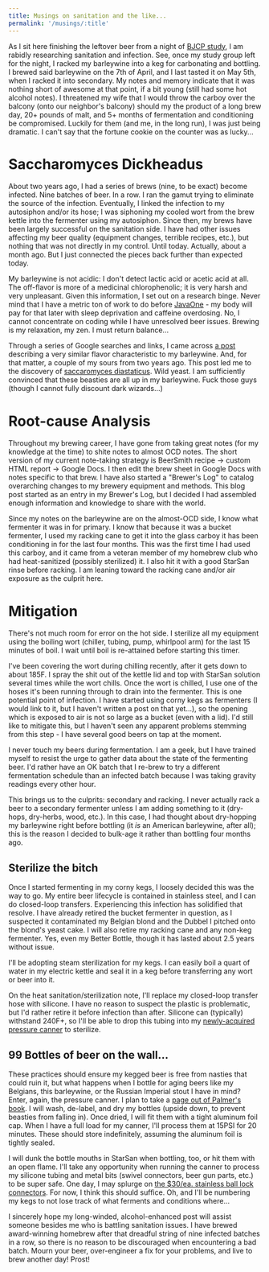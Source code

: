 ```yaml
---
title: Musings on sanitation and the like...
permalink: '/musings/:title'
---
```

As I sit here finishing the leftover beer from a night of [BJCP study][1], I am rabidly researching sanitation and infection. See, once my study group left for the night, I racked my barleywine into a keg for carbonating and bottling. I brewed said barleywine on the 7th of April, and I last tasted it on May 5th, when I racked it into secondary. My notes and memory indicate that it was nothing short of awesome at that point, if a bit young (still had some hot alcohol notes). I threatened my wife that I would throw the carboy over the balcony (onto our neighbor's balcony) should my the product of a long brew day, 20+ pounds of malt, and 5+ months of fermentation and conditioning be compromised. Luckily for them (and me, in the long run), I was just being dramatic. I can't say that the fortune cookie on the counter was as lucky...

# Saccharomyces Dickheadus

About two years ago, I had a series of brews (nine, to be exact) become infected. Nine batches of beer. In a row. I ran the gamut trying to eliminate the source of the infection. Eventually, I linked the infection to my autosiphon and/or its hose; I was siphoning my cooled wort from the brew kettle into the fermenter using my autosiphon. Since then, my brews have been largely successful on the sanitation side. I have had other issues affecting my beer quality (equipment changes, terrible recipes, etc.), but nothing that was not directly in my control. Until today. Actually, about a month ago. But I just connected the pieces back further than expected today.

My barleywine is not acidic: I don't detect lactic acid or acetic acid at all. The off-flavor is more of a medicinal chlorophenolic; it is very harsh and very unpleasant. Given this information, I set out on a research binge. Never mind that I have a metric ton of work to do before [JavaOne][2] - my body will pay for that later with sleep deprivation and caffeine overdosing. No, I cannot concentrate on coding while I have unresolved beer issues. Brewing is my relaxation, my zen. I must return balance...

Through a series of Google searches and links, I came across [a post][3] describing a very similar flavor characteristic to my barleywine. And, for that matter, a couple of my sours from two years ago. This post led me to the discovery of [saccaromyces diastaticus][4]. Wild yeast. I am sufficiently convinced that these beasties are all up in my barleywine. Fuck those guys (though I cannot fully discount dark wizards...)

# Root-cause Analysis

Throughout my brewing career, I have gone from taking great notes (for my knowledge at the time) to shite notes to almost OCD notes. The short version of my current note-taking strategy is BeerSmith recipe -> custom HTML report -> Google Docs. I then edit the brew sheet in Google Docs with notes specific to that brew. I have also started a "Brewer's Log" to catalog overarching changes to my brewery equipment and methods. This blog post started as an entry in my Brewer's Log, but I decided I had assembled enough information and knowledge to share with the world.

Since my notes on the barleywine are on the almost-OCD side, I know what fermenter it was in for primary. I know that because it was a bucket fermenter, I used my racking cane to get it into the glass carboy it has been conditioning in for the last four months. This was the first time I had used this carboy, and it came from a veteran member of my homebrew club who had heat-sanitized (possibly sterilized) it. I also hit it with a good StarSan rinse before racking. I am leaning toward the racking cane and/or air exposure as the culprit here.

# Mitigation

There's not much room for error on the hot side. I sterilize all my equipment using the boiling wort (chiller, tubing, pump, whirlpool arm) for the last 15 minutes of boil. I wait until boil is re-attained before starting this timer.

I've been covering the wort during chilling recently, after it gets down to about 185F. I spray the shit out of the kettle lid and top with StarSan solution several times while the wort chills. Once the wort is chilled, I use one of the hoses it's been running through to drain into the fermenter. This is one potential point of infection. I have started using corny kegs as fermenters (I would link to it, but I haven't written a post on that yet...), so the opening which is exposed to air is not so large as a bucket (even with a lid). I'd still like to mitigate this, but I haven't seen any apparent problems stemming from this step - I have several good beers on tap at the moment.

I never touch my beers during fermentation. I am a geek, but I have trained myself to resist the urge to gather data about the state of the fermenting beer. I'd rather have an OK batch that I re-brew to try a different fermentation schedule than an infected batch because I was taking gravity readings every other hour.

This brings us to the culprits: secondary and racking. I never actually rack a beer to a secondary fermenter unless I am adding something to it (dry-hops, dry-herbs, wood, etc.). In this case, I had thought about dry-hopping my barleywine right before bottling (it *is* an American barleywine, after all); this is the reason I decided to bulk-age it rather than bottling four months ago.

## Sterilize the bitch

Once I started fermenting in my corny kegs, I loosely decided this was the way to go. My entire beer lifecycle is contained in stainless steel, and I can do closed-loop transfers. Experiencing this infection has solidified that resolve. I have already retired the bucket fermenter in question, as I suspected it contaminated my Belgian blond and the Dubbel I pitched onto the blond's yeast cake. I will also retire my racking cane and any non-keg fermenter. Yes, even my Better Bottle, though it has lasted about 2.5 years without issue.

I'll be adopting steam sterilization for my kegs. I can easily boil a quart of water in my electric kettle and seal it in a keg before transferring any wort or beer into it.

On the heat sanitation/sterilization note, I'll replace my closed-loop transfer hose with silicone. I have no reason to suspect the plastic is problematic, but I'd rather retire it before infection than after. Silicone can (typically) withstand 240F+, so I'll be able to drop this tubing into my [newly-acquired pressure canner][5] to sterilize.

## 99 Bottles of beer on the wall...

These practices should ensure my kegged beer is free from nasties that could ruin it, but what happens when I bottle for aging beers like my Belgians, this barleywine, or the Russian Imperial stout I have in mind? Enter, again, the pressure canner. I plan to take a [page out of Palmer's book][6]. I will wash, de-label, and dry my bottles (upside down, to prevent beasties from falling in). Once dried, I will fit them with a tight aluminum foil cap. When I have a full load for my canner, I'll process them at 15PSI for 20 minutes. These should store indefinitely, assuming the aluminum foil is tightly sealed.

I will dunk the bottle mouths in StarSan when bottling, too, or hit them with an open flame. I'll take any opportunity when running the canner to process my silicone tubing and metal bits (swivel connectors, beer gun parts, etc.) to be super safe. One day, I may splurge on [the $30/ea. stainless ball lock connectors][7]. For now, I think this should suffice. Oh, and I'll be numbering my kegs to not lose track of what ferments and conditions where...

I sincerely hope my long-winded, alcohol-enhanced post will assist someone besides me who is battling sanitation issues. I have brewed award-winning homebrew after that dreadful string of nine infected batches in a row, so there is no reason to be discouraged when encountering a bad batch. Mourn your beer, over-engineer a fix for your problems, and live to brew another day! Prost!

 [1]: http://bjcp.org/2008styles/catdex.php
 [2]: http://www.oracle.com/javaone
 [3]: http://www.bear-flavored.com/2012/12/off-flavor-or-infection-diagnosing-my.html
 [4]: http://homebrewingfun.blogspot.com/2012/11/yeast-project-ram-4.html
 [5]: http://www.amazon.com/Presto-01781-23-Quart-Pressure-Canner/dp/B0000BYCFU/ref=sr_1_1?ie=UTF8&qid=1378796092&sr=8-1&keywords=presto+23+quart+pressure+canner
 [6]: http://www.howtobrew.com/section1/chapter2-2-3.html
 [7]: http://www.beveragefactory.com/draftbeer/couplers/homebrew/hansen_ssmflball_gas.shtml?bstr=1
